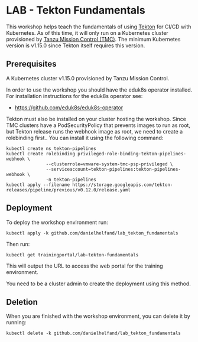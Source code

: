 LAB - Tekton Fundamentals
=========================

This workshop helps teach the fundamentals of using [Tekton](https://github.com/tektoncd/pipeline) for CI/CD with Kubernetes. 
As of this time, it will only run on a Kubernetes cluster provisioned by [Tanzu Mission Control (TMC)](https://tanzu.vmware.com/mission-control?gclid=CjwKCAjw-YT1BRAFEiwAd2WRtqC0WthDAKNAPUQzJF0lMXKelEd1gUJhj4UM9wkHHBK-GXlPeIt99hoCZZIQAvD_BwE). The minimum Kubernetes version is v1.15.0 since Tekton itself requires this version.

Prerequisites
-------------

A Kubernetes cluster v1.15.0 provisioned by Tanzu Mission Control.

In order to use the workshop you should have the eduk8s operator installed. For installation instructions for the eduk8s operator see:

* https://github.com/eduk8s/eduk8s-operator

Tekton must also be installed on your cluster hosting the workshop. Since TMC clusters have a PodSecurityPolicy that prevents images to run as root, but Tekton release runs the webhook image as root, we need to create a rolebinding first.. You can install it using the following command:

```
kubectl create ns tekton-pipelines
kubectl create rolebinding privileged-role-binding-tekton-pipelines-webhook \
               --clusterrole=vmware-system-tmc-psp-privileged \
               --serviceaccount=tekton-pipelines:tekton-pipelines-webhook \
               -n tekton-pipelines
kubectl apply --filename https://storage.googleapis.com/tekton-releases/pipeline/previous/v0.12.0/release.yaml
```

Deployment
----------

To deploy the workshop environment run:

```
kubectl apply -k github.com/danielhelfand/lab_tekton_fundamentals
```

Then run:

```
kubectl get trainingportal/lab-tekton-fundamentals
```

This will output the URL to access the web portal for the training environment.

You need to be a cluster admin to create the deployment using this method.

Deletion
--------

When you are finished with the workshop environment, you can delete it by running:

```
kubectl delete -k github.com/danielhelfand/lab_tekton_fundamentals
```
